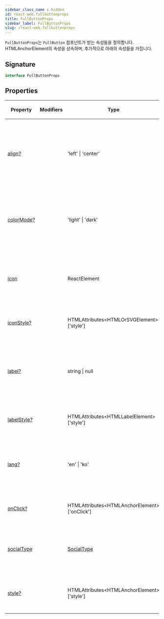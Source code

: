 ```yaml
---
sidebar_class_name : hidden
id: react-web.fullbuttonprops
title: FullButtonProps
sidebar_label: FullButtonProps
slug: /react-web.fullbuttonprops
---
```






`FullButtonProps`는 `FullButton` 컴포넌트가 받는 속성들을 정의합니다. HTMLAnchorElement의 속성을 상속하며, 추가적으로 아래의 속성들을 가집니다.

## Signature

```typescript
interface FullButtonProps 
```

## Properties

<table><thead><tr><th>

Property


</th><th>

Modifiers


</th><th>

Type


</th><th>

Description


</th></tr></thead>
<tbody><tr><td>

[align?](./react-web.fullbuttonprops.align)


</td><td>


</td><td>

'left' \| 'center'


</td><td>

_(Optional)_ 버튼 내 콘텐츠의 정렬을 지정합니다. 'left' 또는 'center' 중 하나를 선택할 수 있습니다.  'center'


</td></tr>
<tr><td>

[colorMode?](./react-web.fullbuttonprops.colormode)


</td><td>


</td><td>

'light' \| 'dark'


</td><td>

_(Optional)_ 버튼의 색상 모드를 설정합니다. 'light' 또는 'dark' 중 하나를 선택할 수 있습니다.  'dark'


</td></tr>
<tr><td>

[icon](./react-web.fullbuttonprops.icon)


</td><td>


</td><td>

ReactElement


</td><td>

버튼에 표시될 아이콘을 설정합니다. ReactElement 타입이어야 합니다.


</td></tr>
<tr><td>

[iconStyle?](./react-web.fullbuttonprops.iconstyle)


</td><td>


</td><td>

HTMLAttributes&lt;HTMLOrSVGElement&gt;['style']


</td><td>

_(Optional)_ 아이콘의 스타일을 설정합니다.


</td></tr>
<tr><td>

[label?](./react-web.fullbuttonprops.label)


</td><td>


</td><td>

string \| null


</td><td>

_(Optional)_ 버튼에 표시될 레이블을 설정합니다. null 값을 통해 레이블을 숨길 수 있습니다.


</td></tr>
<tr><td>

[labelStyle?](./react-web.fullbuttonprops.labelstyle)


</td><td>


</td><td>

HTMLAttributes&lt;HTMLLabelElement&gt;['style']


</td><td>

_(Optional)_ 레이블의 스타일을 설정합니다.


</td></tr>
<tr><td>

[lang?](./react-web.fullbuttonprops.lang)


</td><td>


</td><td>

'en' \| 'ko'


</td><td>

_(Optional)_ 버튼의 언어를 설정합니다. 'en' 또는 'ko' 중 하나를 선택할 수 있습니다.  'ko'


</td></tr>
<tr><td>

[onClick?](./react-web.fullbuttonprops.onclick)


</td><td>


</td><td>

HTMLAttributes&lt;HTMLAnchorElement&gt;['onClick']


</td><td>

_(Optional)_ onClick 속성을 설정합니다.


</td></tr>
<tr><td>

[socialType](./react-web.fullbuttonprops.socialtype)


</td><td>


</td><td>

[SocialType](./react-web.socialtype)


</td><td>

소셜 타입을 지정합니다. 이를 통해 버튼의 스타일과 레이블이 결정됩니다.


</td></tr>
<tr><td>

[style?](./react-web.fullbuttonprops.style)


</td><td>


</td><td>

HTMLAttributes&lt;HTMLAnchorElement&gt;['style']


</td><td>

_(Optional)_ anchor 태그의 스타일을 설정합니다.


</td></tr>
</tbody></table>
